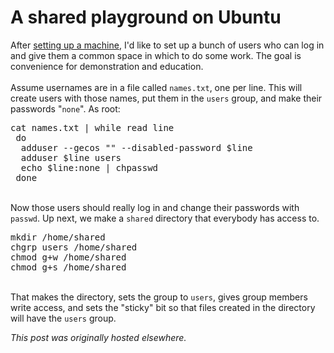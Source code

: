 # A shared playground on Ubuntu

<div>
<p>After <a href="http://planspace.org/2014/01/25/easy-aws-ec2-ubuntu-quick-start/">setting up a machine</a>, I'd like to set up a bunch of users who can log in and give them a common space in which to do some work. The goal is convenience for demonstration and education.<br>
<br>
Assume usernames are in a file called&#160;<code>names.txt</code>, one per line. This will create users with those names, put them in the <code>users</code> group, and make their passwords "<code>none</code>". As root:<br>
</p>
<pre>cat names.txt | while read line
 do
  adduser --gecos "" --disabled-password $line
  adduser $line users
  echo $line:none | chpasswd
 done</pre>
<br>
Now those users should really log in and change their passwords with <code>passwd</code>. Up next, we make a <code>shared</code> directory that everybody has access to.<br>
<pre>mkdir /home/shared
chgrp users /home/shared
chmod g+w /home/shared
chmod g+s /home/shared</pre>
<br>
That makes the directory, sets the group to <code>users</code>, gives group members write access, and sets the "sticky" bit so that files created in the directory will have the <code>users</code> group.<br>
</div>


*This post was originally hosted elsewhere.*
